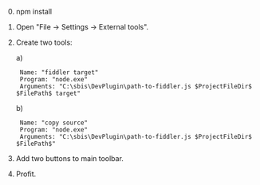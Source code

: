 0. npm install
1. Open "File -> Settings -> External tools".
2. Create two tools:

    a)
    
        Name: "fiddler target" 
        Program: "node.exe"
        Arguments: "C:\sbis\DevPlugin\path-to-fiddler.js $ProjectFileDir$ $FilePath$ target"
    
    b)
    
        Name: "copy source" 
        Program: "node.exe"
        Arguments: "C:\sbis\DevPlugin\path-to-fiddler.js $ProjectFileDir$ $FilePath$"
3. Add two buttons to main toolbar.
4. Profit.
